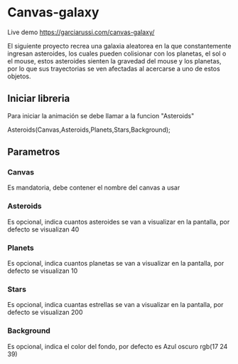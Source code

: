 # Canvas-galaxy
Live demo https://garciarussi.com/canvas-galaxy/

El siguiente proyecto recrea una galaxia aleatorea en la que constantemente ingresan asteroides, los cuales pueden colisionar con los planetas, el sol o el mouse, estos asteroides sienten la gravedad del mouse y los planetas, por lo que sus trayectorias se ven afectadas al acercarse a uno de estos objetos.


## Iniciar libreria
Para iniciar la animación se debe llamar a la funcion "Asteroids"

Asteroids(Canvas,Asteroids,Planets,Stars,Background);

## Parametros
### Canvas
Es mandatoria, debe contener el nombre del canvas a usar
### Asteroids
Es opcional, indica cuantos asteroides se van a visualizar en la pantalla, por defecto se visualizan 40
### Planets
Es opcional, indica cuantos planetas se van a visualizar en la pantalla, por defecto se visualizan 10
### Stars
Es opcional, indica cuantas estrellas se van a visualizar en la pantalla, por defecto se visualizan 200
### Background
Es opcional, indica el color del fondo, por defecto es Azul oscuro rgb(17 24 39)
